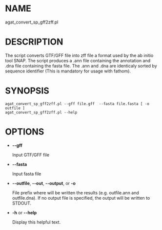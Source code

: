 # NAME

agat\_convert\_sp\_gff2zff.pl

# DESCRIPTION

The script converts GTF/GFF file into zff file a format used by the ab initio
tool SNAP. The script produces a .ann file containing the annotation and .dna
file containing the fasta file. The .ann and .dna are identicaly sorted by
sequence identifier (This is mandatory for usage with fathom).

# SYNOPSIS

```
agat_convert_sp_gff2zff.pl --gff file.gff  --fasta file.fasta [ -o outfile ]
agat_convert_sp_gff2zff.pl --help
```

# OPTIONS

- **--gff**

    Input GTF/GFF file

- **--fasta**

    Input fasta file

- **--outfile**, **--out**, **--output**, or **-o**

    File prefix where will be written the results (e.g. outfile.ann and outfile.dna).
    If no output file is specified, the output will be written to STDOUT.

- **-h** or **--help**

    Display this helpful text.

